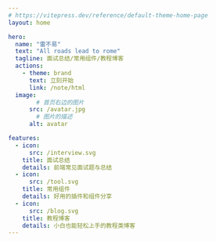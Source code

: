 ```yaml
---
# https://vitepress.dev/reference/default-theme-home-page
layout: home

hero:
  name: "雷不易"
  text: "All roads lead to rome"
  tagline: 面试总结/常用组件/教程博客
  actions:
    - theme: brand
      text: 立刻开始
      link: /note/html
  image:
        # 首页右边的图片
      src: /avatar.jpg
        # 图片的描述
      alt: avatar   

features:
  - icon:
      src: /interview.svg
    title: 面试总结
    details: 前端常见面试题与总结
  - icon:
      src: /tool.svg
    title: 常用组件
    details: 好用的插件和组件分享
  - icon:
      src: /blog.svg 
    title: 教程博客
    details: 小白也能轻松上手的教程类博客
---
```

